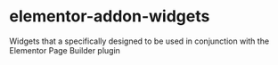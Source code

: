 # elementor-addon-widgets
Widgets that a specifically designed to be used in conjunction with the Elementor Page Builder plugin
